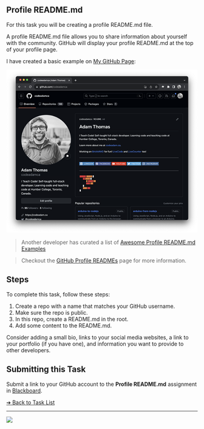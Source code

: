<style>@import url("//readme.codeadam.ca/readme.css");</style>

## Profile README.md

For this task you will be creating a profile README.md file.

A profile README.md file allows you to share information about yourself with the community. GitHub will display your profile README.md at the top of your profile page.

I have created a basic example on [My GitHub Page](https://github.com/codeadamca):

![Profile README.md File](images/screenshot-github.png)

> Another developer has curated a list of [Awesome Profile README.md Examples](https://github.com/abhisheknaiidu/awesome-github-profile-readme)

> Checkout the [GitHub Profile READMEs](https://docs.github.com/en/account-and-profile/setting-up-and-managing-your-github-profile/customizing-your-profile/managing-your-profile-readme) page for more information.

## Steps

To complete this task, follow these steps:

1. Create a repo with a name that matches your GitHub username.
2. Make sure the repo is public.
3. In this repo, create a README.md in the root.
4. Add some content to the README.md.

Consider adding a small bio, links to your social media websites, a link to your portfolio (if you have one), and information you want to provide to other developers.

## Submitting this Task

Submit a link to your GitHub account to the **Profile README.md** assignment in [Blackboard](https://learn.humber.ca/).

[&#10132; Back to Task List](/)

---

<a href="https://brickmmo.com">
<img src="https://brickmmo.com/images/brickmmo-logo-horizontal.jpg" width="100">
</a>
